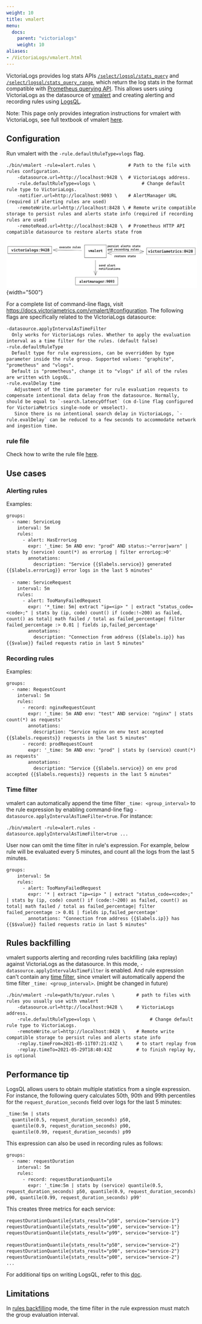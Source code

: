 ```yaml
---
weight: 10
title: vmalert
menu:
  docs:
    parent: "victorialogs"
    weight: 10
aliases:
- /VictoriaLogs/vmalert.html
---
```

VictoriaLogs provides log stats APIs [`/select/logsql/stats_query`](https://docs.victoriametrics.com/victorialogs/querying/#querying-log-stats)  and [`/select/logsql/stats_query_range`](https://docs.victoriametrics.com/victorialogs/querying/#querying-log-range-stats), which return the log stats in the format compatible with [Prometheus querying API](https://prometheus.io/docs/prometheus/latest/querying/api/#instant-queries). This allows users using VictoriaLogs as the datasource of [vmalert](https://docs.victoriametrics.com/vmalert/) and creating alerting and recording rules using [LogsQL](https://docs.victoriametrics.com/victorialogs/logsql/).

Note: This page only provides integration instructions for vmalert with VictoriaLogs, see full textbook of vmalert [here](https://docs.victoriametrics.com/vmalert).

## Configuration

Run vmalert with the `-rule.defaultRuleType=vlogs` flag.
```
./bin/vmalert -rule=alert.rules \            # Path to the file with rules configuration.
    -datasource.url=http://localhost:9428 \  # VictoriaLogs address.
    -rule.defaultRuleType=vlogs \                 # Change default rule type to VictoriaLogs.
    -notifier.url=http://localhost:9093 \    # AlertManager URL (required if alerting rules are used)
    -remoteWrite.url=http://localhost:8428 \ # Remote write compatible storage to persist rules and alerts state info (required if recording rules are used)
    -remoteRead.url=http://localhost:8428 \  # Prometheus HTTP API compatible datasource to restore alerts state from

```

![vmalert](vmalert_victorialogs.webp)
{width="500"}

For a complete list of command-line flags, visit https://docs.victoriametrics.com/vmalert/#configuration. The following flags are specifically related to the VictoriaLogs datasource:

```
-datasource.applyIntervalAsTimeFilter
  Only works for VictoriaLogs rules. Whether to apply the evaluation interval as a time filter for the rules. (default false)
-rule.defaultRuleType
  Default type for rule expressions, can be overridden by type parameter inside the rule group. Supported values: "graphite", "prometheus" and "vlogs". 
  Default is "prometheus", change it to "vlogs" if all of the rules are written with LogsQL.
-rule.evalDelay time
   Adjustment of the time parameter for rule evaluation requests to compensate intentional data delay from the datasource. Normally, should be equal to `-search.latencyOffset` (cm d-line flag configured for VictoriaMetrics single-node or vmselect).
   Since there is no intentional search delay in VictoriaLogs, `-rule.evalDelay` can be reduced to a few seconds to accommodate network and ingestion time.
```

### rule file

Check how to write the rule file [here](https://docs.victoriametrics.com/vmalert/#groups).

## Use cases

### Alerting rules

Examples:
```
groups:
  - name: ServiceLog
    interval: 5m
    rules:
      - alert: HasErrorLog
        expr: '_time: 5m AND env: "prod" AND status:~"error|warn" | stats by (service) count(*) as errorLog | filter errorLog:>0'
        annotations:
          description: "Service {{$labels.service}} generated {{$labels.errorLog}} error logs in the last 5 minutes"

  - name: ServiceRequest
    interval: 5m
    rules:
      - alert: TooManyFailedRequest
        expr: '*_time: 5m| extract "ip=<ip> " | extract "status_code=<code>;" | stats by (ip, code) count() if (code:!~200) as failed, count() as total| math failed / total as failed_percentage| filter failed_percentage :> 0.01 | fields ip,failed_percentage'
        annotations:
          description: "Connection from address {{$labels.ip}} has {{$value}} failed requests ratio in last 5 minutes"
```

### Recording rules

Examples:
```
groups:
  - name: RequestCount
    interval: 5m
    rules:
      - record: nginxRequestCount
        expr: '_time: 5m AND env: "test" AND service: "nginx" | stats count(*) as requests'
        annotations:
          description: "Service nginx on env test accepted {{$labels.requests}} requests in the last 5 minutes"
      - record: prodRequestCount
        expr: '_time: 5m AND env: "prod" | stats by (service) count(*) as requests'
        annotations:
          description: "Service {{$labels.service}} on env prod accepted {{$labels.requests}} requests in the last 5 minutes"
```

### Time filter

vmalert can automatically append the time filter `_time: <group_interval>` to the rule expression by enabling command-line flag `-datasource.applyIntervalAsTimeFilter=true`.
For instance:
```
./bin/vmalert -rule=alert.rules -datasource.applyIntervalAsTimeFilter=true ...
```

User now can omit the time filter in rule's expression. For example, below rule will be evaluated every 5 minutes, and count all the logs from the last 5 minutes.

```
groups:
    interval: 5m
    rules:
      - alert: TooManyFailedRequest
        expr: '* | extract "ip=<ip> " | extract "status_code=<code>;" | stats by (ip, code) count() if (code:!~200) as failed, count() as total| math failed / total as failed_percentage| filter failed_percentage :> 0.01 | fields ip,failed_percentage'
        annotations: "Connection from address {{$labels.ip}} has {{$$value}} failed requests ratio in last 5 minutes"
```

## Rules backfilling

vmalert supports alerting and recording rules backfilling (aka replay) against VictoriaLogs as the datasource.
In this mode, `-datasource.applyIntervalAsTimeFilter` is enabled. And rule expression can't contain any [time filter](https://docs.victoriametrics.com/victorialogs/logsql/#time-filter), since vmalert will automatically append the time filter `_time: <group_interval>`.  (might be changed in future)

```
./bin/vmalert -rule=path/to/your.rules \        # path to files with rules you usually use with vmalert
    -datasource.url=http://localhost:9428 \     # VictoriaLogs address.
    -rule.defaultRuleType=vlogs \                    # Change default rule type to VictoriaLogs.
    -remoteWrite.url=http://localhost:8428 \    # Remote write compatible storage to persist rules and alerts state info
    -replay.timeFrom=2021-05-11T07:21:43Z \     # to start replay from
    -replay.timeTo=2021-05-29T18:40:43Z         # to finish replay by, is optional
```

## Performance tip

LogsQL allows users to obtain multiple statistics from a single expression.
For instance, the following query calculates 50th, 90th and 99th percentiles for the `request_duration_seconds` field over logs for the last 5 minutes:

```
_time:5m | stats
  quantile(0.5, request_duration_seconds) p50,
  quantile(0.9, request_duration_seconds) p90,
  quantile(0.99, request_duration_seconds) p99
```

This expression can also be used in recording rules as follows:
```
groups:
  - name: requestDuration
    interval: 5m
    rules:
      - record: requestDurationQuantile
        expr: '_time:5m | stats by (service) quantile(0.5, request_duration_seconds) p50, quantile(0.9, request_duration_seconds) p90, quantile(0.99, request_duration_seconds) p99'
```
This creates three metrics for each service:
```
requestDurationQuantile{stats_result="p50", service="service-1"}
requestDurationQuantile{stats_result="p90", service="service-1"}
requestDurationQuantile{stats_result="p99", service="service-1"}

requestDurationQuantile{stats_result="p50", service="service-2"}
requestDurationQuantile{stats_result="p90", service="service-2"}
requestDurationQuantile{stats_result="p00", service="service-2"}
...
```

For additional tips on writing LogsQL, refer to this [doc](https://docs.victoriametrics.com/victorialogs/logsql/#performance-tips).

## Limitations

In [rules backfilling](#rules-backfilling) mode, the time filter in the rule expression must match the group evaluation interval.